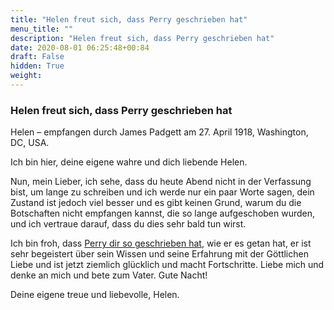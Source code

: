 ```yaml
---
title: "Helen freut sich, dass Perry geschrieben hat"
menu_title: ""
description: "Helen freut sich, dass Perry geschrieben hat"
date: 2020-08-01 06:25:48+00:84
draft: False
hidden: True
weight:
---
```

### Helen freut sich, dass Perry geschrieben hat

Helen – empfangen durch James Padgett am 27. April 1918, Washington, DC, USA.

Ich bin hier, deine eigene wahre und dich liebende Helen.

Nun, mein Lieber, ich sehe, dass du heute Abend nicht in der Verfassung bist, um lange zu schreiben und ich werde nur ein paar Worte sagen, dein Zustand ist jedoch viel besser und es gibt keinen Grund, warum du die Botschaften nicht empfangen kannst, die so lange aufgeschoben wurden, und ich vertraue darauf, dass du dies sehr bald tun wirst.

Ich bin froh, dass [Perry dir so geschrieben hat](/padgett-botschaften/padgett-botschaften-in-reihenfolge-des-datums/padgett-botschaften-1918/perry-freut-sich-sehr-dass-er-bald-in-der-dritten-sphaere-sein-wird-jep-ross-perry-27-april-1918/), wie er es getan hat, er ist sehr begeistert über sein Wissen und seine Erfahrung mit der Göttlichen Liebe und ist jetzt ziemlich glücklich und macht Fortschritte. Liebe mich und denke an mich und bete zum Vater. Gute Nacht!

Deine eigene treue und liebevolle, Helen.
